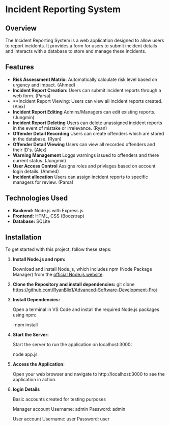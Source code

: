 # Incident Reporting System

## Overview

The Incident Reporting System is a web application designed to allow users to report incidents. It provides a form for users to submit incident details and interacts with a database to store and manage these incidents.

## Features

- **Risk Assessment Matrix:** Automatically calculate risk level based on urgency and impact. (Ahmed)
- **Incident Report Creation:** Users can submit incident reports through a web form. (Parsa)
- **Incident Report Viewing: Users can view all incident reports created. (Alex)
- **Incident Report Editing** Admins/Managers can edit existing reports. (Jungmin)
- **Incident Report Deleting** Users can delete unassigned incident reports in the event of mistake or irrelevance. (Ryan)
- **Offender Detail Recording** Users can create offenders which are stored in the database. (Ryan)
- **Offender Detail Viewing** Users can view all recorded offenders and their ID's. (Alex)
- **Warning Management** Loggs warnings issued to offenders and there current status. (Jungmin)
- **User Access Control** Assigns roles and privlages based on account login details. (Ahmed)
- **Incident allocation** Users can assign incident reports to specific managers for review. (Parsa) 

## Technologies Used

- **Backend:** Node.js with Express.js
- **Frontend:** HTML, CSS (Bootstrap)
- **Database:** SQLite

## Installation

To get started with this project, follow these steps:

1. **Install Node.js and npm:**

   Download and install Node.js, which includes npm (Node Package Manager) from the [official Node.js website](https://nodejs.org/en/download/prebuilt-installer).

2. **Clone the Repository and install dependencies:**
   git clone https://github.com/RyanBlix1/Advanced-Software-Development-Proj

3. **Install Dependencies:**

   Open a terminal in VS Code and install the required Node.js packages using npm:

   -npm install

4. **Start the Server:**

   Start the server to run the application on localhost:3000:

   node app.js

5. **Access the Application:**

   Open your web browser and navigate to http://localhost:3000 to see the application in action.

6. **login Details**

   Basic accounts created for testing purposes 

   Manager account
      Username: admin
      Password: admin

   User account
      Username: user
      Password: user
   
